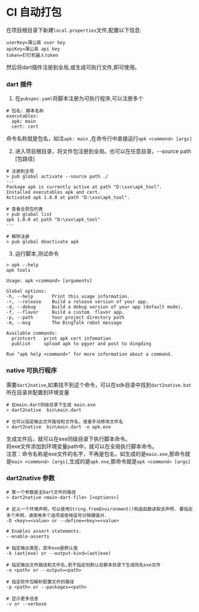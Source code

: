 # CI 自动打包

在项目根目录下新建`local.properties`文件,配置以下信息:   
```
userKey=蒲公英 user key
apiKey=蒲公英 api key
token=钉钉机器人token
```
然后将dart插件注册到全局,或生成可执行文件,即可使用。


### dart 插件  
1. 在`pubspec.yaml`将脚本注册为可执行程序,可以注册多个    
```
# 包名: 脚本名称
executables:
  apk: main
  cert: cert
```
命令名称就是包名，如注`apk: main` ,在命令行中直接运行`apk <commond> [args]`    

2. 进入项目根目录，将文件包注册到全局。也可以在任意目录，--source path [包路径]

```
# 注册到全局
> pub global activate --source path ./
···
Package apk is currently active at path "D:\xxx\apk_tool".
Installed executables apk and cert.
Activated apk 1.0.0 at path "D:\xxx\apk_tool".

# 查看全局包列表
> pub global list
apk 1.0.0 at path "D:\xxx\apk_tool"
···

# 解除注册
> pub global deactivate apk

```

3. 运行脚本,测试命令
```
> apk --help
apk tools

Usage: apk <command> [arguments]

Global options:
-h, --help       Print this usage information.
-r, --release    Build a release version of your app.
-d, --debug      Build a debug version of your app (default mode).
-f, --flavor     Build a custom  flavor app.
-p, --path       Your project directory path
-m, --msg        The DingTalk robot message

Available commands:
  printcert   print apk cert infomation
  publish     upload apk to pgyer and post to dingding

Run "apk help <command>" for more information about a command.
```

    
### native 可执行程序  
需要`dart2native`,如果找不到这个命令，可以在sdk目录中找到`dart2native.bat`所在目录并配置到环境变量

```
# 在main.dart同级目录下生成 main.exe
> dart2native  bin\main.dart

# 也可以指定输出文件路径和文件名，或者手动修改文件名
> dart2native  bin\main.dart -o apk.exe
```
生成文件后，就可以在exe同级目录下执行脚本命令。    
将exe文件添加到环境变量path中，就可以在全局执行脚本命令。    
注意：命令名称是exe文件的名字，不再是包名，如生成的是`main.exe`,那命令就是`main <commond> [args]`,生成的是`apk.exe`,那命令就是`apk <commond> [args]`


    
    
### dart2native 参数
```
# 第一个参数是主Dart文件的路径
> dart2native <main-dart-file> [<options>]

# 定义一个环境声明，可以使用String.fromEnvironment()构造函数读取该声明. 要指定多个声明，请使用多个选项或使用逗号分隔键值对.
-D <key>=<value> or --define=<key>=<value>

# Enables assert statements.
--enable-asserts

# 指定输出类型，其中exe是默认值
-k (aot|exe) or --output-kind=(aot|exe)

# 指定输出文件路径和文件名,若不指定则默认在脚本目录下生成同名exe文件
-o <path> or --output=<path>

# 指定软件包解析配置文件的路径
-p <path> or --packages=<path>

# 显示更多信息
-v or --verbose


```


